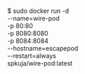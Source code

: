 $ sudo docker run -d \
  --name=wire-pod \
  -p 80:80 \
  -p 8080:8080 \
  -p 8084:8084 \
  --hostname=escapepod \
  --restart=always \
  spkuja/wire-pod:latest
